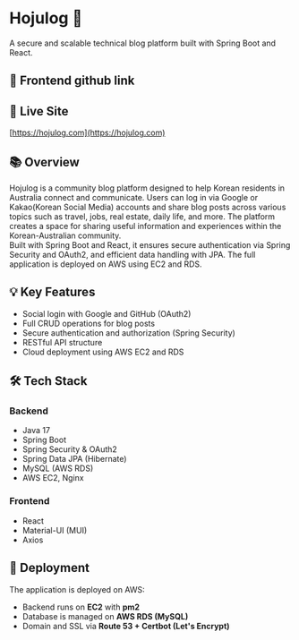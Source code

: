 # Hojulog 📝  
A secure and scalable technical blog platform built with Spring Boot and React.

## 🔗 Frontend github link


## 🔗 Live Site  
[https://hojulog.com](https://hojulog.com)

## 📚 Overview  
Hojulog is a community blog platform designed to help Korean residents in Australia connect and communicate. Users can log in via Google or Kakao(Korean Social Media) accounts and share blog posts across various topics such as travel, jobs, real estate, daily life, and more. The platform creates a space for sharing useful information and experiences within the Korean-Australian community.  
Built with Spring Boot and React, it ensures secure authentication via Spring Security and OAuth2, and efficient data handling with JPA. The full application is deployed on AWS using EC2 and RDS.

## 💡 Key Features  
- Social login with Google and GitHub (OAuth2)
- Full CRUD operations for blog posts
- Secure authentication and authorization (Spring Security)
- RESTful API structure
- Cloud deployment using AWS EC2 and RDS

## 🛠️ Tech Stack  

### Backend  
- Java 17  
- Spring Boot  
- Spring Security & OAuth2  
- Spring Data JPA (Hibernate)  
- MySQL (AWS RDS)  
- AWS EC2, Nginx  

### Frontend  
- React  
- Material-UI (MUI)  
- Axios  

## 🚀 Deployment  
The application is deployed on AWS:  
- Backend runs on **EC2** with **pm2**
- Database is managed on **AWS RDS (MySQL)**  
- Domain and SSL via **Route 53 + Certbot (Let's Encrypt)**
